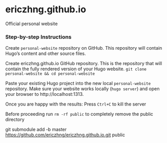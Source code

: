 # ericzhng.github.io
Official personal website


### Step-by-step Instructions

Create `personal-website` repository on GitHub.
This repository will contain Hugo’s content and other source files.

Create ericzhng.github.io GitHub repository. This is the repository that will contain the fully rendered version of your Hugo website. 
`git clone personal-website && cd personal-website`

Paste your existing Hugo project into the new local `personal-website` repository. Make sure your website works locally (`hugo server`) and open your browser to http://localhost:1313.

Once you are happy with the results:
Press `Ctrl+C` to kill the server

Before proceeding run `rm -rf public` to completely remove the public directory

git submodule add -b master https://github.com/ericzhng/ericzhng.github.io.git public
